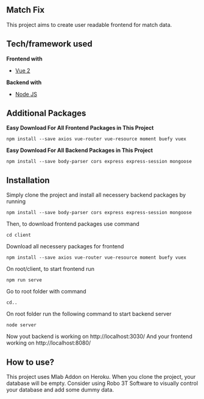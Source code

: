 ## Match Fix
This project aims to create user readable frontend for match data.

## Tech/framework used

<b>Frontend with</b>
- [Vue 2](https://vuejs.org/v2/)

<b>Backend with</b>
- [Node JS](https://nodejs.org/en/)

## Additional Packages
<b>Easy Download For All Frontend Packages in This Project</b>

```
npm install --save axios vue-router vue-resource moment buefy vuex
```

<b>Easy Download For All Backend Packages in This Project</b>

```
npm install --save body-parser cors express express-session mongoose  
```

## Installation

Simply clone the project and install all necessery backend packages by running

```
npm install --save body-parser cors express express-session mongoose  
```

Then, to download frontend packages use command
```
cd client
```

Download all necessery packages for frontend
```
npm install --save axios vue-router vue-resource moment buefy vuex
```
On root/client, to start frontend run
```
npm run serve
```
Go to root folder with command
```
cd..
```
On root folder run the following command to start backend server
```
node server
```
Now yout backend is working on http://localhost:3030/
And your frontend working on http://localhost:8080/

## How to use?
This project uses Mlab Addon on Heroku. When you clone the project, your database will be empty. Consider using Robo 3T Software to visually control your database and add some dummy data.

